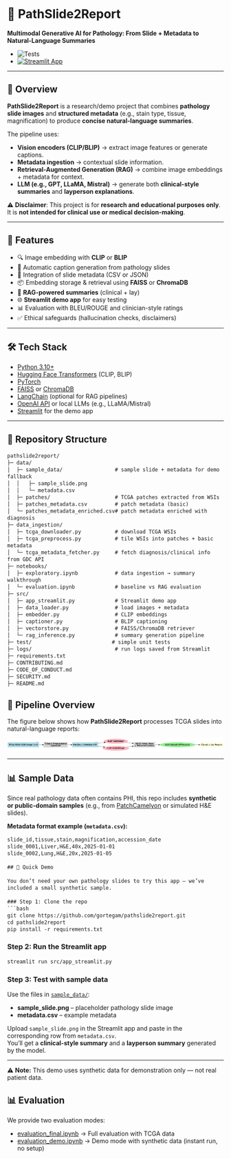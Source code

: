 # 🧬 PathSlide2Report
**Multimodal Generative AI for Pathology: From Slide + Metadata to Natural-Language Summaries**

- ![Tests](https://github.com/gortegam/pathslide2report/actions/workflows/tests.yml/badge.svg)
- [![Streamlit App](https://static.streamlit.io/badges/streamlit_badge_black_white.svg)](https://pathslide2report.streamlit.app)
---

## 📌 Overview
**PathSlide2Report** is a research/demo project that combines **pathology slide images** and **structured metadata** (e.g., stain type, tissue, magnification) to produce **concise natural-language summaries**.  

The pipeline uses:
- **Vision encoders (CLIP/BLIP)** → extract image features or generate captions.
- **Metadata ingestion** → contextual slide information.
- **Retrieval-Augmented Generation (RAG)** → combine image embeddings + metadata for context.
- **LLM (e.g., GPT, LLaMA, Mistral)** → generate both **clinical-style summaries** and **layperson explanations**.

⚠️ **Disclaimer**: This project is for **research and educational purposes only**. It is **not intended for clinical use or medical decision-making**.  

---

## 🚀 Features
- 🔍 Image embedding with **CLIP** or **BLIP**
- 📝 Automatic caption generation from pathology slides
- 📑 Integration of slide metadata (CSV or JSON)
- 📦 Embedding storage & retrieval using **FAISS** or **ChromaDB**
- 🤖 **RAG-powered summaries** (clinical + lay)
- 🌐 **Streamlit demo app** for easy testing
- 📊 Evaluation with BLEU/ROUGE and clinician-style ratings
- ✅ Ethical safeguards (hallucination checks, disclaimers)

---

## 🛠️ Tech Stack
- [Python 3.10+](https://www.python.org/)  
- [Hugging Face Transformers](https://huggingface.co/docs/transformers/index) (CLIP, BLIP)  
- [PyTorch](https://pytorch.org/)  
- [FAISS](https://github.com/facebookresearch/faiss) or [ChromaDB](https://www.trychroma.com/)  
- [LangChain](https://www.langchain.com/) (optional for RAG pipelines)  
- [OpenAI API](https://platform.openai.com/) or local LLMs (e.g., LLaMA/Mistral)  
- [Streamlit](https://streamlit.io/) for the demo app  

---

## 📂 Repository Structure


```
pathslide2report/
├─ data/
│  ├─ sample_data/                 # sample slide + metadata for demo fallback
│  │   ├─ sample_slide.png
│  │   └─ metadata.csv
│  ├─ patches/                     # TCGA patches extracted from WSIs
│  ├─ patches_metadata.csv         # patch metadata (basic)
│  └─ patches_metadata_enriched.csv# patch metadata enriched with diagnosis
├─ data_ingestion/
│  ├─ tcga_downloader.py           # download TCGA WSIs
│  ├─ tcga_preprocess.py           # tile WSIs into patches + basic metadata
│  └─ tcga_metadata_fetcher.py     # fetch diagnosis/clinical info from GDC API
├─ notebooks/
│  ├─ exploratory.ipynb            # data ingestion → summary walkthrough
│  └─ evaluation.ipynb             # baseline vs RAG evaluation
├─ src/
│  ├─ app_streamlit.py             # Streamlit demo app
│  ├─ data_loader.py               # load images + metadata
│  ├─ embedder.py                  # CLIP embeddings
│  ├─ captioner.py                 # BLIP captioning
│  ├─ vectorstore.py               # FAISS/ChromaDB retriever
│  └─ rag_inference.py             # summary generation pipeline
├─ test/                          # simple unit tests
├─ logs/                           # run logs saved from Streamlit
├─ requirements.txt
├─ CONTRIBUTING.md
├─ CODE_OF_CONDUCT.md
├─ SECURITY.md
├─ README.md

```



## 🔄 Pipeline Overview

The figure below shows how **PathSlide2Report** processes TCGA slides into natural-language reports:

<p align="center">
  <img src="demo_gifs/pathslide2report_pipeline.png" alt="PathSlide2Report pipeline" width="700"/>
</p>

---

## 📊 Sample Data
Since real pathology data often contains PHI, this repo includes **synthetic or public-domain samples** (e.g., from [PatchCamelyon](https://github.com/basveeling/pcam) or simulated H&E slides).  

**Metadata format example (`metadata.csv`):**
```csv
slide_id,tissue,stain,magnification,accession_date
slide_0001,Liver,H&E,40x,2025-01-01
slide_0002,Lung,H&E,20x,2025-01-05

## 🧪 Quick Demo

You don’t need your own pathology slides to try this app — we’ve included a small synthetic sample.

### Step 1: Clone the repo
```bash
git clone https://github.com/gortegam/pathslide2report.git
cd pathslide2report
pip install -r requirements.txt
```

### Step 2: Run the Streamlit app
```bash
streamlit run src/app_streamlit.py
```

### Step 3: Test with sample data
Use the files in [`sample_data/`](sample_data/):

- **sample_slide.png** – placeholder pathology slide image  
- **metadata.csv** – example metadata  

Upload `sample_slide.png` in the Streamlit app and paste in the corresponding row from `metadata.csv`.  
You’ll get a **clinical-style summary** and a **layperson summary** generated by the model.

---

⚠️ **Note:** This demo uses synthetic data for demonstration only — not real patient data.

## 📊 Evaluation
We provide two evaluation modes:
- [evaluation_final.ipynb](notebooks/evaluation_final.ipynb) → Full evaluation with TCGA data
- [evaluation_demo.ipynb](notebooks/evaluation_demo.ipynb) → Demo mode with synthetic data (instant run, no setup)


